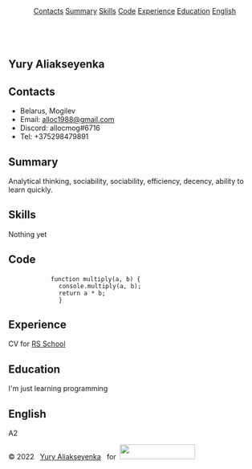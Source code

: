 <html lang="en">

<head>
  <meta charset="UTF-8">
  <meta name="viewport" content="width=device-width, initial-scale=1.0">
  <title>cv</title>
  <link rel="stylesheet" href="style.css">
  <link rel="icon" href="./assets/icon_like.ico">
  <link rel="preconnect" href="https://fonts.googleapis.com">
  <link rel="preconnect" href="https://fonts.gstatic.com" crossorigin>
  <link href="https://fonts.googleapis.com/css2?family=Roboto+Slab:wght@300&display=swap" rel="stylesheet">
</head>

<body>
  <header class="header">
    <div class="container header-container">
      <nav class="nav">
<a href="#contacts" class="nav-link">Contacts</a>
<a href="#summary" class="nav-link">Summary</a>
<a href="#skills" class="nav-link">Skills</a>
<a href="#code" class="nav-link">Code</a>
<a href="#experience" class="nav-link">Experience</a>
<a href="#education" class="nav-link">Education</a>
<a href="#english" class="nav-link">English</a>
    </div>
  </header>
  <main class="main">
    <div class="container main-container">
      <section class="section section-profile" id="profile">
        <img src="https://i.ibb.co/JsCwP7S/YA.jpg" alt="" class="section-profile-logo">
        <div class="section-profile-title">
          <h1 class="section-title main-title">Yury Aliakseyenka</h1>
        </div>
      </section>
      <section class="section" id="contacts">
        <h2 class="section-title">Contacts</h2>
        <ul class="section-list">
          <li class="section-item contacts-item"> Belarus, Mogilev</li>
          <li class="section-item contacts-item"> Email: <a href="alloc1988@gmail.com"
              title="email">alloc1988@gmail.com</a></li>
          <li class="section-item contacts-item"> Discord: allocmog#6716</li>
          <li class="section-item contacts-item"> Tel: +375298479891</li>
        </ul>
      </section>
      <section class="section" id="summary">
        <h2 class="section-title">Summary</h2>
        <p>Analytical thinking, sociability, sociability, efficiency, decency, ability to learn quickly.</p>
      </section>
      <section class="section" id="skills">
        <h2 class="section-title">Skills</h2>
        <p>Nothing yet</p>
      </section>
      <section class="section" id="code">
        <h2 class="section-title">Code</h2>
        <pre class="pre">
          <code>function multiply(a, b) {
              console.multiply(a, b);
              return a * b;
              }</code></pre>
      </section>
      <section class="section" id="experience">
        <h2 class="section-title">Experience</h2>
        <p>CV for <a href="https://rs.school"> RS School</a></p>
      </section>
      <section class="section section-education" id="education">
        <h2 class="section-title">Education</h2>
        <p>I'm just learning programming</p>
      </section>
      <section class="section section-english" id="english">
        <h2 class="section-title">English</h2>
        <p> A2</p>
      </section>
    </div>
  </main>

  <footer class="footer">
    <div class="container footer-container">
      <div>© 2022 &nbsp; <a href="https://github.com/Allocmog" class="github nav-link">Yury
          Aliakseyenka</a>&nbsp;&nbsp;&nbsp;for &nbsp;<a
          href="https://rs.school"><img src="https://rs.school/images/rs_school_js.svg" width="150" height="30" alt="" class="section-profile-logo"></a>
      </div>
    </div>
  </footer>
</body>

</html>
